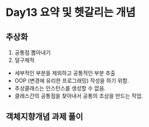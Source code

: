 # Day13 요약 및 헷갈리는 개념

## 추상화
1. 공통점 뽑아내기
2. 덜구체적

* 세부적인 부분을 제외하고 공통적인 부분 추출
* OOP (변경에 유리한 프로그래밍) 작성을 하기 위함.
* 추상클래스는 인스턴스를 생성할 수 없음.
* 클래스간의 공통점을 찾아내서 공통의 조상을 만드는 작업.

## 객체지향개념 과제 풀이
